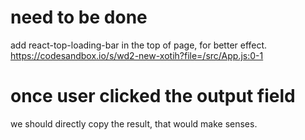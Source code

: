 # need to be done

add react-top-loading-bar in the top of page, for better effect.
https://codesandbox.io/s/wd2-new-xotih?file=/src/App.js:0-1

# once user clicked the output field 
we should directly copy the result, that would make senses.